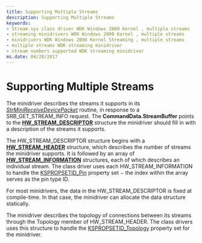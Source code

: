 ```yaml
---
title: Supporting Multiple Streams
description: Supporting Multiple Streams
keywords:
- Stream.sys class driver WDK Windows 2000 Kernel , multiple streams
- streaming minidrivers WDK Windows 2000 Kernel , multiple streams
- minidrivers WDK Windows 2000 Kernel Streaming , multiple streams
- multiple streams WDK streaming minidriver
- stream numbers supported WDK streaming minidriver
ms.date: 04/20/2017
---
```


# Supporting Multiple Streams





The minidriver describes the streams it supports in its [*StrMiniReceiveDevicePacket*](/windows-hardware/drivers/ddi/strmini/nc-strmini-phw_receive_device_srb) routine, in response to a SRB\_GET\_STREAM\_INFO request. The **CommandData.StreamBuffer** points to the [**HW\_STREAM\_DESCRIPTOR**](/windows-hardware/drivers/ddi/strmini/ns-strmini-_hw_stream_descriptor) structure the minidriver should fill in with a description of the streams it supports.

The HW\_STREAM\_DESCRIPTOR structure begins with a [**HW\_STREAM\_HEADER**](/windows-hardware/drivers/ddi/strmini/ns-strmini-_hw_stream_header) structure, which describes the number of streams the minidriver supports. It is followed by an array of [**HW\_STREAM\_INFORMATION**](/windows-hardware/drivers/ddi/strmini/ns-strmini-_hw_stream_information) structures, each of which describes an individual stream. The class driver uses each HW\_STREAM\_INFORMATION to handle the [KSPROPSETID\_Pin](./kspropsetid-pin.md) property set − the index within the array serves as the pin type ID.

For most minidrivers, the data in the HW\_STREAM\_DESCRIPTOR is fixed at compile-time. In that case, the minidriver can allocate the data structure statically.

The minidriver describes the topology of connections between its streams through the Topology member of HW\_STREAM\_HEADER. The class drivers uses this structure to handle the [KSPROPSETID\_Topology](./kspropsetid-topology.md) property set for the minidriver.

 

